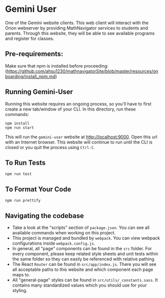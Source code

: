 # Gemini User

One of the Gemini website clients. This web client will interact with the Orion webserver by providing MathNavigator services to students and parents. Through this website, they will be able to see available programs and register for classes.

## Pre-requirements:

Make sure that npm is installed before proceeding: (https://github.com/ahsu1230/mathnavigatorSite/blob/master/resources/onboarding/install_npm.md)

## Running Gemini-User

Running this website requires an ongoing process, so you'll have to first create a new tab/window of your CLI. In this directory, run these commands:

```unix
npm install
npm run start
```

This will run the `gemini-user` website at <http://localhost:9000>. Open this url with an Internet browser. This website will continue to run until the CLI is closed or you quit the process using `Ctrl-C`.

## To Run Tests

```unix
npm run test
```

## To Format Your Code

```unix
npm run prettify
```

## Navigating the codebase

- Take a look at the "scripts" section of `package.json`. You can see all available commands when working on this project.
- This project is managed and bundled by `webpack`. You can view webpack configurations inside `webpack.config.js`.
- In general, all "page" components can be found in the `src` folder. For every component, please keep related style sheets and unit tests within the same folder so they can easily be referenced with relative pathing.
- The React `Router` can be found in `src/app/index.js`. There you will see all acceptable paths to this website and which component each page maps to.
- All "general-page" styles can be found in `src/utils/_constants.sass`. It contains many standardized values which you should use for your styling.